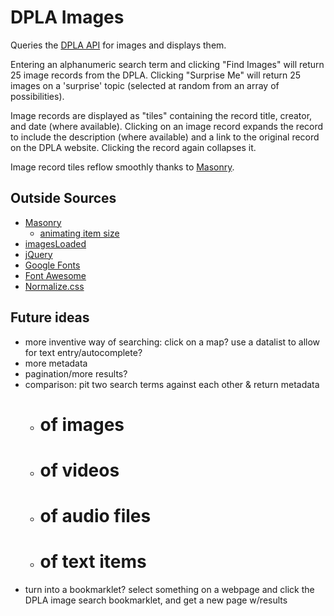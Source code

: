 # DPLA Images

Queries the [DPLA API](http://dp.la/info/developers/codex/) for images and displays them.

Entering an alphanumeric search term and clicking "Find Images" will return 25 image records from the DPLA. Clicking "Surprise Me" will return 25 images on a 'surprise' topic (selected at random from an array of possibilities).

Image records are displayed as "tiles" containing the record title, creator, and date (where available). Clicking on an image record expands the record to include the description (where available) and a link to the original record on the DPLA website. Clicking the record again collapses it.

Image record tiles reflow smoothly thanks to [Masonry](http://masonry.desandro.com/).

## Outside Sources
- [Masonry](http://masonry.desandro.com/)
	- [animating item size](http://masonry.desandro.com/extras.html#animating-item-size)
- [imagesLoaded](http://imagesloaded.desandro.com/)
- [jQuery](https://jquery.com/)
- [Google Fonts](https://www.google.com/fonts)
- [Font Awesome](https://fortawesome.github.io/Font-Awesome/)
- [Normalize.css](https://necolas.github.io/normalize.css/)

## Future ideas
- more inventive way of searching: click on a map? use a datalist to allow for text entry/autocomplete?
- more metadata
- pagination/more results?
- comparison: pit two search terms against each other & return metadata
	- # of images
	- # of videos
	- # of audio files
	- # of text items
- turn into a bookmarklet? select something on a webpage and click the DPLA image search bookmarklet, and get a new page w/results 
